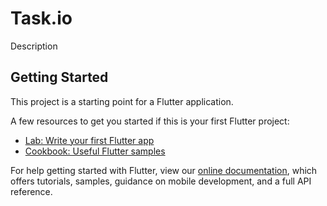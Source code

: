 # Task.io

Description

## Getting Started

This project is a starting point for a Flutter application.

A few resources to get you started if this is your first Flutter project:

-   [Lab: Write your first Flutter app](https://flutter.dev/docs/get-started/codelab)
-   [Cookbook: Useful Flutter samples](https://flutter.dev/docs/cookbook)

For help getting started with Flutter, view our
[online documentation](https://flutter.dev/docs), which offers tutorials,
samples, guidance on mobile development, and a full API reference.
